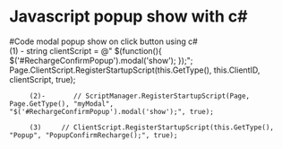 # Javascript popup show with c#

#Code
modal popup show on click button using c#  
(1) - 
string clientScript = @"
                $(function(){
                          $('#RechargeConfirmPopup').modal('show');
                    });";
                Page.ClientScript.RegisterStartupScript(this.GetType(), this.ClientID, clientScript, true);
                
                
         (2)-       // ScriptManager.RegisterStartupScript(Page, Page.GetType(), "myModal", "$('#RechargeConfirmPopup').modal('show');", true);
                
         (3)     // ClientScript.RegisterStartupScript(this.GetType(), "Popup", "PopupConfirmRecharge();", true);
